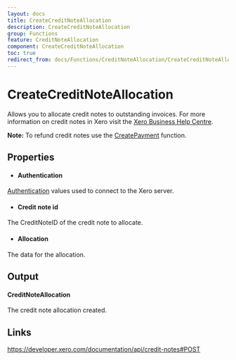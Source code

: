 ```yaml
---
layout: docs
title: CreateCreditNoteAllocation
description: CreateCreditNoteAllocation
group: Functions
feature: CreditNoteAllocation
component: CreateCreditNoteAllocation
toc: true
redirect_from: docs/Functions/CreditNoteAllocation/CreateCreditNoteAllocation/index
---
```

CreateCreditNoteAllocation
============

Allows you to allocate credit notes to outstanding invoices. For more information on credit notes in Xero visit the [Xero Business Help Centre](https://help.xero.com/int/Accounts_AR_AddCredit).

**Note:** To refund credit notes use the [CreatePayment](../../Payment/CreatePayment/Index.md) function.

Properties
----------

- #### Authentication
[Authentication](../../../Common/Authentication/Index.md) values used to connect to the Xero server.
- #### Credit note id
The CreditNoteID of the credit note to allocate.
- #### Allocation
The data for the allocation.


Output
-----
#### CreditNoteAllocation
The credit note allocation created.

Links
-----

https://developer.xero.com/documentation/api/credit-notes#POST
